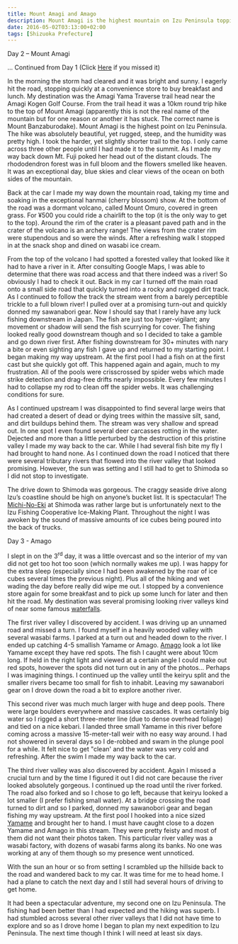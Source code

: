 ```yaml
---
title: Mount Amagi and Amago
description: Mount Amagi is the highest mountain on Izu Peninsula topping out at 1405 meter. From this mountain flows numerous keiryu teeming with Amago...
date: 2016-05-02T03:13:00+02:00
tags: [Shizuoka Prefecture]
---
```

<div class=“text-lg m-2”>
<p class="mb-2 font-semibold">Day 2 – Mount Amagi</p>

<p class="mt-2 mb-2">… Continued from Day 1 (Click <a href="https://www.fallfishtenkara.com/izu-skyline/" target="_blank" rel="noopener noreferrer">Here</a> if you missed it)</p>

<p class="mt-2 mb-2">In the morning the storm had cleared and it was bright and sunny. I eagerly hit the road, stopping quickly at a convenience store to buy breakfast and lunch. My destination was the Amagi Yama Traverse trail head near the Amagi Kogen Golf Course. From the trail head it was a 10km round trip hike to the top of Mount Amagi (apparently this is not the real name of the mountain but for one reason or another it has stuck. The correct name is Mount Banzaburodake). Mount Amagi is the highest point on Izu Peninsula. The hike was absolutely beautiful, yet rugged, steep, and the humidity was pretty high. I took the harder, yet slightly shorter trail to the top. I only came across three other people until I had made it to the summit. As I made my way back down Mt. Fuji poked her head out of the distant clouds. The rhododendron forest was in full bloom and the flowers smelled like heaven. It was an exceptional day, blue skies and clear views of the ocean on both sides of the mountain.</p>



<p class="mt-2 mb-2">Back at the car I made my way down the mountain road, taking my time and soaking in the exceptional hanmai (cherry blossom) show. At the bottom of the road was a dormant volcano, called Mount Omuro, covered in green grass. For ¥500 you could ride a chairlift to the top (it is the only way to get to the top). Around the rim of the crater is a pleasant paved path and in the crater of the volcano is an archery range! The views from the crater rim were stupendous and so were the winds. After a refreshing walk I stopped in at the snack shop and dined on wasabi ice cream.</p>



<p class="mt-2 mb-2">From the top of the volcano I had spotted a forested valley that looked like it had to have a river in it. After consulting Google Maps, I was able to determine that there was road access and that there indeed was a river! So obviously I had to check it out. Back in my car I turned off the main road onto a small side road that quickly turned into a rocky and rugged dirt track. As I continued to follow the track the stream went from a barely perceptible trickle to a full blown river! I pulled over at a promising turn-out and quickly donned my sawanabori gear. Now I should say that I rarely have any luck fishing downstream in Japan. The fish are just too hyper-vigilant; any movement or shadow will send the fish scurrying for cover. The fishing looked really good downstream though and so I decided to take a gamble and go down river first. After fishing downstream for 30+ minutes with nary a bite or even sighting any fish I gave up and returned to my starting point. I began making my way upstream. At the first pool I had a fish on at the first cast but she quickly got off. This happened again and again, much to my frustration. All of the pools were crisscrossed by spider webs which made strike detection and drag-free drifts nearly impossible. Every few minutes I had to collapse my rod to clean off the spider webs. It was challenging conditions for sure.</p>



<p class="mt-2 mb-2">As I continued upstream I was disappointed to find several large weirs that had created a desert of dead or dying trees within the massive silt, sand, and dirt buildups behind them. The stream was very shallow and spread out. In one spot I even found several deer carcasses rotting in the water. Dejected and more than a little perturbed by the destruction of this pristine valley I made my way back to the car. While I had several fish bite my fly I had brought to hand none. As I continued down the road I noticed that there were several tributary rivers that flowed into the river valley that looked promising. However, the sun was setting and I still had to get to Shimoda so I did not stop to investigate.</p>



<p class="mt-2 mb-2">The drive down to Shimoda was gorgeous. The craggy seaside drive along Izu’s coastline should be high on anyone’s bucket list. It is spectacular! The <a href="https://www.fallfishtenkara.com/michi-no-eki/" target="_blank" rel="noopener noreferrer">Michi-No-Eki</a> at Shimoda was rather large but is unfortunately next to the Izu Fishing Cooperative Ice-Making Plant. Throughout the night I was awoken by the sound of massive amounts of ice cubes being poured into the back of trucks.</p>

<p class="mt-2 mb-2 font-semibold">Day 3 - Amago</p>
I slept in on the 3<sup>rd</sup> day, it was a little overcast and so the interior of my van did not get too hot too soon (which normally wakes me up). I was happy for the extra sleep (especially since I had been awakened by the roar of ice cubes several times the previous night). Plus all of the hiking and wet wading the day before really did wipe me out. I stopped by a convenience store again for some breakfast and to pick up some lunch for later and then hit the road. My destination was several promising looking river valleys kind of near some famous <a href="https://www.tokyocycle.com/bbs/threads/tour-de-izu-and-mt-fuji.4250/" target="_blank" rel="noopener noreferrer">waterfalls</a>.</p>



<p class="mt-2 mb-2">The first river valley I discovered by accident. I was driving up an unnamed road and missed a turn. I found myself in a heavily wooded valley with several wasabi farms. I parked at a turn out and headed down to the river. I ended up catching 4-5 smallish Yamame or Amago. <a href="https://www.fallfishtenkara.com/amago/" target="_blank" rel="noopener noreferrer">Amago</a> look a lot like Yamame except they have red spots. The fish I caught were about 10cm long. If held in the right light and viewed at a certain angle I could make out red spots, however the spots did not turn out in any of the photos… Perhaps I was imagining things. I continued up the valley until the keiryu split and the smaller rivers became too small for fish to inhabit. Leaving my sawanabori gear on I drove down the road a bit to explore another river.</p>



<p class="mt-2 mb-2">This second river was much much larger with huge and deep pools. There were large boulders everywhere and massive cascades. It was certainly big water so I rigged a short three-meter line (due to dense overhead foliage) and tied on a nice kebari. I landed three small Yamame in this river before coming across a massive 15-meter-tall weir with no easy way around. I had not showered in several days so I de-robbed and swam in the plunge pool for a while. It felt nice to get "clean' and the water was very cold and refreshing. After the swim I made my way back to the car.</p>



<p class="mt-2 mb-2">The third river valley was also discovered by accident. Again I missed a crucial turn and by the time I figured it out I did not care because the river looked absolutely gorgeous. I continued up the road until the river forked. The road also forked and so I chose to go left, because that keiryu looked a lot smaller (I prefer fishing small water). At a bridge crossing the road turned to dirt and so I parked, donned my sawanobori gear and began fishing my way upstream. At the first pool I hooked into a nice sized <a href="https://www.fallfishtenkara.com/yamame/" target="_blank" rel="noopener noreferrer">Yamame</a> and brought her to hand. I must have caught close to a dozen Yamame and Amago in this stream. They were pretty feisty and most of them did not want their photos taken. This particular river valley was a wasabi factory, with dozens of wasabi farms along its banks. No one was working at any of them though so my presence went unnoticed.</p>



<p class="mt-2 mb-2">With the sun an hour or so from setting I scrambled up the hillside back to the road and wandered back to my car. It was time for me to head home. I had a plane to catch the next day and I still had several hours of driving to get home.</p>



<p class="mt-2 mb-2">It had been a spectacular adventure, my second one on Izu Peninsula. The fishing had been better than I had expected and the hiking was superb. I had stumbled across several other river valleys that I did not have time to explore and so as I drove home I began to plan my next expedition to Izu Peninsula. The next time though I think I will need at least six days.</p>

<img class="w-8/12 rounded-lg shadow-lg mx-auto" src="" alt="" />
</div>